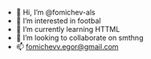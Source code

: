 - 👋 Hi, I’m @fomichev-als
- 👀 I’m interested in footbal
- 🌱 I’m currently learning HTTML
- 💞️ I’m looking to collaborate on smthng
- 📫 fomichevv.egor@gmail.com

<!---
fomichev-als/fomichev-als is a ✨ special ✨ repository because its `README.md` (this file) appears on your GitHub profile.
You can click the Preview link to take a look at your changes.
--->
